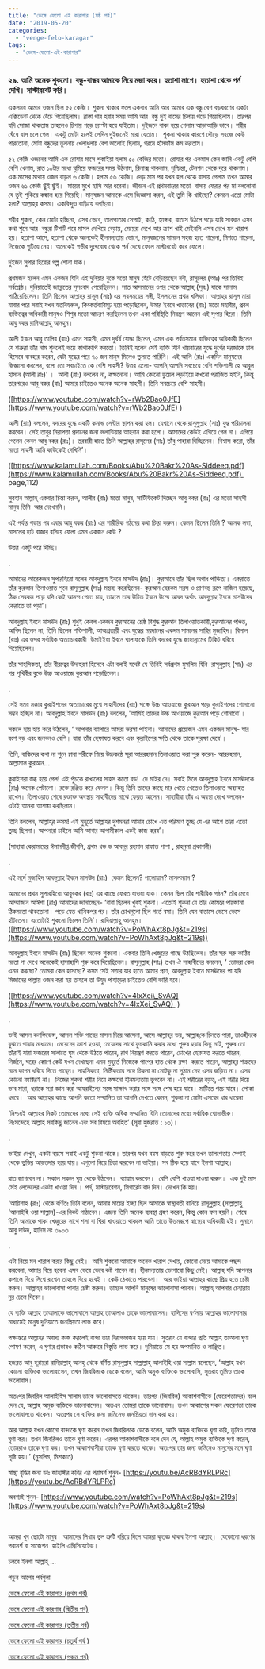 ```yaml
---
title: "ভেঙ্গে ফেলো এই কারাগার (ষষ্ঠ পর্ব)"
date: "2019-05-20"
categories: 
  - "venge-felo-karagar"
tags: 
  - "ভেঙ্গে-ফেলো-এই-কারাগার"
---
```


### ২৯. আমি অনেক শুকনো। বন্ধু-বান্ধব আমাকে নিয়ে মজা করে। হতাশা লাগে। হতাশা থেকে পর্ন দেখি। মাস্টারবেট করি।

একসময় আমার ওজন ছিল ৫২ কেজি। শুকনা থাকার ফলে একবার আমি আর আমার এক বন্ধু বেশ বড়ধরণের একটা এক্সিডেন্ট থেকে বেঁচে গিয়েছিলাম। রাস্তা পার হবার সময় আমি আর  বন্ধু দুই বাসের চিপায় পড়ে গিয়েছিলাম। তারপর যদি সোজা থাকতাম তাহলেও চিপায় পড়ে চ্যাপ্টা হয়ে যাইতাম। দুইজনে বাকা হয়ে গেলাম আড়াআড়ি ভাবে। শরীর ঘেঁষে বাস চলে গেল। একটু মোটা হলেই সেদিন দুইজনেই মারা যেতাম।  শুকনা থাকার কারণে দৌড়ে সহজে কেউ পারতোনা, মোটা বন্ধুদের তুলনায় খেলাধুলায় বেশ ভালোই ছিলাম, গরমে হাঁসফাঁস কম করতাম।

৫২ কেজি ওজনের আমি এক রোযার মাসে শুকাইয়া হলাম ৫০ কেজির মতো। রোযার পর একমাস কেন জানি একটু বেশি বেশি খেলাম, রাত ১০টার মধ্যে ঘুমিয়ে ফজরের সময় উঠলাম, রিলাক্স থাকলাম, দুশ্চিন্তা, টেনশন থেকে দূরে থাকলাম। এক মাসের মাথায় ওজন বাড়ল ৬ কেজি। হলাম ৫৬ কেজি। দেড় মাস পর যখন হল থেকে বাসায় গেলাম তখন আমার ওজন ৬১ কেজি ছুঁই ছুঁই।  মায়ের মুখে হাসি আর ধরেনা। জীবনে এই প্রথমবারের মতো  বাসায় ফেরার পর মা বললোনা যে তুই শুকিয়ে কঙ্কাল হয়ে গিয়েছি। মানুষজন আমাকে এসে জিজ্ঞাসা করল, এই তুমি কি খাইছো? কেমনে এতো মোটা হলা? আল্লাহ্‌র কসম। একবিন্দুও বাড়িয়ে বলছিনা।

শরীর শুকনা, কেন মোটা হচ্ছিনা, এসব ভেবে, তালপাতার সেপাই, কাঠি, হ্যাঙ্গার, বাতাস উঠলে পড়ে যাবি সাবধান এসব কথা শুনে আর  বন্ধুরা টিশার্ট পরে মাসল দেখিয়ে বেড়ায়, মেয়েরা দেখে আর ক্রাশ খাই মেইনলি এসব দেখে মন খারাপ হয়। হতাশা আসে, হতাশা থেকে অনেকেই হীনমন্যতায় ভোগে, মানুষজনের সামনে সহজ হতে পারেনা, মিশতে পারেনা, নিজেকে গুটিয়ে নেয়। অনেকেই গভীর দুঃখবোধ থেকে পর্ন দেখে ফেলে মাস্টারবেট করে ফেলে।

দুইজন সুপার হিরোর গল্প শোনা যাক।

প্রথমজন হলেন এমন একজন যিনি এই দুনিয়ার বুকে যতো মানুষ হেঁটে বেড়িয়েছেন নবী, রাসূলের (আঃ) পর তিনিই সর্বশ্রেষ্ঠ। দুনিয়াতেই জান্নাতের সুসংবাদ পেয়েছিলেন। সাত আসমানের ওপর থেকে আল্লাহ্‌ (সুবঃ) যাকে সালাম পাঠিয়েছিলেন। তিনি ছিলেন আল্লাহ্‌র রাসূল (সাঃ) এর সবসময়ের সঙ্গী, ইসলামের প্রথম খলিফা। আল্লাহ্‌র রাসূল মারা যাবার পরে সবাই যখন হতবিহব্বল, কিংকর্তব্যবিমূঢ় হয়ে পড়েছিলেন, উমার ইবনে খাত্তাবের (রাঃ) মতো মহাবীর, প্রবল ব্যক্তিত্বের অধিকারী মানুষও শিশুর মতো আচরণ করছিলেন তখন একা পরিস্থিতি নিয়ন্ত্রণ আনেন এই সুপার হিরো। তিনি আবু বকর রাদিআল্লাহু আনহুম।

আলী ইবনে আবু তালিব (রাঃ) এমন সাহসী, এমন দুর্ধর্ষ যোদ্ধা ছিলেন, এমন এক পর্বতসমান ব্যক্তিত্বের অধিকারী ছিলেন যে শত্রুরা তাঁর নাম শুনলেই ভয়ে কাপাকাপি করতো। তিনিই হলেন সেই ব্যক্তি যিনি খায়বারের যুদ্ধে দুর্গের দরজাকে ঢাল হিসেবে ব্যবহার করেন, যেটা যুদ্ধের পরে ৭০ জন মানুষ মিলেও তুলতে পারিনি। এই আলি (রাঃ) একদিন মানুষদের জিজ্ঞাসা করলেন, বলো তো সবচাইতে কে বেশি সাহসী? উত্তর এলো- আপনি,আপনি সবচেয়ে বেশি শক্তিশালী হে আবুল হাসান (আলী রাঃ)’ ।  আলী (রাঃ) বললেন না, কক্ষনোনা। আমি কোনো ডুয়েল লড়াইয়ে কখনো পরাজিত হইনি, কিন্তু তারপরেও আবু বকর (রাঃ) আমার চাইতেও অনেক অনেক সাহসী। তিনি সবচেয়ে বেশি সাহসী।

([https://www.youtube.com/watch?v=rWb2Bao0JfE](https://www.youtube.com/watch?v=rWb2Bao0JfE) )

আলী (রাঃ) বললেন, বদরের যুদ্ধে একটি কমান্ড সেন্টার স্থাপন করা হল। যেখানে থেকে রাসূলুল্লাহ (সাঃ) যুদ্ধ পরিচালনা করবেন। সেই তাবুর নিরাপত্তা প্রদানের জন্য ভলান্টিয়ার আহবান করা হলো। আমাদের কেউই এগিয়ে গেল না। এগিয়ে গেলেন কেবল আবু বকর (রাঃ)। তরবারী হাতে তিনি আল্লাহ্‌র রাসূলের (সাঃ) তাঁবু পাহারা দিচ্ছিলেন। বিশ্বাস করো, তাঁর মতো সাহসী আমি কাউকেই দেখিনি’।

([https://www.kalamullah.com/Books/Abu%20Bakr%20As-Siddeeq.pdf](https://www.kalamullah.com/Books/Abu%20Bakr%20As-Siddeeq.pdf)  page,112)

সুবহান আল্লাহ্‌ একবার চিন্তা করুন, আলীর (রাঃ) মতো মানুষ, সার্টিফিকেট দিচ্ছেন আবু বকর (রাঃ) এর মতো সাহসী মানুষ তিনি  আর দেখেননি।

এই পর্যন্ত পড়ার পর এবার আবু বকর (রাঃ) এর শারীরিক গঠনের কথা চিন্তা করুন। কেমন ছিলেন তিনি ? অনেক লম্বা, মাসলের হাট বাজার বসিয়ে ফেলা এমন একজন কেউ ?

উত্তর একটু পরে দিচ্ছি।

.

আমাদের আরেকজন সুপারহিরো হলেন আবদুল্লাহ ইবনে মাসউদ (রাঃ)। কুরআনে তাঁর ছিল অগাধ পান্ডিত্য। একরাতে তাঁর কুরআন তিলাওয়াত শুনে রাসূলুল্লাহ (সাঃ) মন্তব্য করেছিলেন- কুরআন যেরকম সরস ও প্রাণবন্ত রূপে নাজিল হয়েছে, ঠিক সেরকম পড়ে যদি কেই আনন্দ পেতে চায়, তাহলে তার উচিত ইবনে উম্মে আবদ অর্থাৎ আবদুল্লাহ ইবনে মাসউদের কেরাতে তা পড়া’।

আবদুল্লাহ ইবনে মাসঊদ (রাঃ) শুধুই কেবল একজন কুরআনের শ্রেষ্ঠ বিশুদ্ধ কুরআন তিলাওয়াতকারী,কুরআনের পণ্ডিত, আবিদ ছিলেন না, তিনি ছিলেন শক্তিশালী, আত্মপ্রত্যয়ী এবং যুদ্ধের ময়দানের একদম সামনের সারির মুজাহিদ। বিলাল (রাঃ) এর ওপর সর্বাধিক অত্যাচারকারী  উমাইইয়া ইবনে খালাফকে তিনি বদরের যুদ্ধে জাহান্নামের টিকিট ধরিয়ে দিয়েছিলেন।

তাঁর সাহসিকতা, তাঁর বীরত্বের উদাহরণ হিসেবে এটা বলাই যথেষ্ট যে তিনিই সর্বপ্রথম মুসলিম যিনি  রাসূলুল্লাহ (সাঃ) এর পর পৃথিবীর বুকে উচ্চ আওয়াজে কুরআন পড়েছিলেন।

.

সেই সময় মক্কার কুরাইশদের অত্যাচারের মুখে সাহাবীদের (রাঃ) পক্ষে উচ্চ আওয়াজে কুরআন পড়ে কুরাইশদের শোনানো সম্ভব হচ্ছিল না। আবদুল্লাহ ইবনে মাসঊদ (রাঃ) বললেন, 'আমিই তাদের উচ্চ আওয়াজে কুরআন পড়ে শোনাবো'।

সকলে হায় হায় করে উঠলেন, ‘ আপনার ব্যাপারে আমরা ভরসা পাইনা। আমাদের প্রয়োজন এমন একজন মানুষ- যার বংশ বড় এবং জনবলও বেশি। যারা তাঁর হেফাযত করবে এবং কুরাইশের ক্ষতি থেকে তাকে সুরক্ষা দেবে'।

তিনি, বাকিদের কথা না শুনে ক্বাবা শরীফে গিয়ে উচ্চকন্ঠে সূরা আররহমান তিলাওয়াত করা শুরু করেন- আররহমান, আল্লামাল কুরআন...

কুরাইশরা স্তব্ধ হয়ে গেল! এই পুঁচকে রাখালের সাহস কতো বড়!  দে মাইর দে। সবাই মিলে আবদুল্লাহ ইবনে মাসঊদকে (রাঃ) অনেক পেটালো। রক্তে রঞ্জিত করে ফেলল। কিন্তু তিনি তাদের কাছে মার খেতে খেতেও তিলাওয়াত অব্যাহত রাখেন। তিলাওয়াত শেষে রক্তাক্ত অবস্থায় সাহাবীদের মাঝে ফেরত আসেন। সাহাবীরা তাঁর এ অবস্থা দেখে বললেন- এটাই আমরা আশঙ্কা করছিলাম।

তিনি বললেন, আল্লাহ্‌র কসম! এই মুহূর্তে আল্লাহর দুশমনরা আমার চোখে এত পরিমাণ তুচ্ছ যে এর আগে তারা এতো তুচ্ছ ছিলনা। আপনারা চাইলে আমি আবার আগামীকাল একই কাজ করব’।

(সাহাবা কেরামায়ের ঈমানদীপ্ত জীবনি, প্রথম খন্ড ড আবদুর রহমান রাফাত পাশা , রাহনুমা প্রকাশনী)

.

এই মর্দে মুজাহিদ আবদুল্লাহ ইবনে মাসঊদ (রাঃ)  কেমন ছিলেন? পালোয়ান? মাসলম্যান ?

আমাদের প্রথম সুপারহিরো আবুবকর (রাঃ) এর কাছে ফেরত যাওয়া যাক। কেমন ছিল তাঁর শারীরিক গঠন? তাঁর মেয়ে আম্মাজান আঈশা (রাঃ) আমাদের জানাচ্ছেন- ‘বাবা ছিলেন খুবই শুকনা। এতোই শুকনা যে তাঁর কোমরে পায়জামা ঠিকমতো থাকতোনা। পড়ে যেত খানিকপর পর। তাঁর চোখগুলো ছিল গর্তে বসা। তিনি যেন বাতাসে ভেসে ভেসে হাঁটতেন। এতোটাই শুকনো ছিলেন তিনি’। রাদিয়াল্লাহু আনহুম। ([https://www.youtube.com/watch?v=PoWhAxt8pJg&t=219s](https://www.youtube.com/watch?v=PoWhAxt8pJg&t=219s))

আবদুল্লাহ ইবনে মাসঊদ (রাঃ) ছিলেন অনেক শুকনো। একবার তিনি খেজুরের গাছে উঠছিলেন। তাঁর সরু সরু কাঠির মতো পা দেখে অনেকেই হাসাহাসি শুরু করে দিয়েছিলেন। রাসূলুল্লাহ (সাঃ) তখন ঐ সাহাবীদের বললেন, ‘ তোমরা কেন এমন করছো? তোমরা কেন হাসছো? কসম সেই সত্তার যার হাতে আমার প্রাণ, আবদুল্লাহ ইবনে মাসঊদের পা যদি মিজানের পাল্লায় ওজন করা হয় তাহলে তা উহুদ পাহাড়ের চাইতেও বেশি ভারি হবে।

([https://www.youtube.com/watch?v=4IxXei\_SvAQ](https://www.youtube.com/watch?v=4IxXei_SvAQ)  )

.

ভাই আসল কনফিডেন্স, আসল শক্তি গায়ের মাসল দিয়ে আসেনা, আসে আল্লাহ্‌র ভয়, আল্লাহ্‌কে চিনতে পারা, তাওহীদকে বুঝতে পারার মাধ্যমে। মেয়েদের ক্রাশ হওয়া, মেয়েদের সাথে ফুচকামি করার মধ্যে পুরুষ হবার কিছু নাই, পুরুষ তো তাঁরাই যারা ফজরের সালাতে ঘুম থেকে উঠতে পারেন, রাগ নিয়ন্ত্রণ করতে পারেন, চোখের হেফাযত করতে পারেন, নির্জনে, ঘরের কোণে কেউ যখন দেখছেনা এমন মুহূর্তে নিজেকে পাপের হাত থেকে রক্ষা  করতে পারেন, আল্লাহ্‌র শত্রুদের মনে কাপন ধরিয়ে দিতে পারে্ন। সাহসিকতা, নির্ভীকতার সঙ্গে চিকনা না মোটকু না সুঠাম দেহ এসব জড়িত না। এসব কোনো ফ্যাক্টরই না।  নিজের শুকনা শরীর নিয়ে কক্ষনো হীনমন্যতায় ভুগবেন না। এই শরীরের বড়ত্ব, এই শরীর দিয়ে ভাব মারা, ধরাকে সরা জ্ঞান করা আযরাইলের সঙ্গে সাক্ষাৎ করার সঙ্গে সঙ্গে শেষ হয়ে যাবে। মাটিতে পচে যাবে। পোকা ধরবে।  আর আল্লাহ্‌র কাছে আপনি কতো সম্মানিত তা আপনি দেখতে কেমন, শুকনা না মোটা এসবের ধার ধারেনা

‘নিশ্চয়ই আল্লাহর নিকট তোমাদের মধ্যে সেই ব্যক্তি অধিক সম্মানিত যিনি তোমাদের মধ্যে সর্বাধিক খোদাভীরু। নিঃসন্দেহে আল্লাহ সবকিছু জানেন এবং সব বিষয়ে অবহিত’ (সূরা হুজরাত : ১৩)।

.

ভাইয়া দেখুন, একটা বয়সে সবাই একটু শুকনা থাকে। তারপর যখন বয়স বাড়তে শুরু করে তখন তালপেতার সেপাই থেকে ভুড়ির আড়তদার হয়ে যায়। এগুলো নিয়ে চিন্তা করবেন না ভাইয়া। সব ঠিক হয়ে যাবে ইনশা আল্লাহ্‌।

রাত জাগবেন না। সকাল সকাল ঘুম থেকে উঠবেন।  ব্যায়াম করবেন।  বেশি বেশি খাওয়া দাওয়া করুন।  এক দুই মাস সেই লেভেলের একটা খাওয়া দিন । পর্ন, মাস্টারবেশন, সিগারেট বাদ দিন। দেখেন কি হয়।

‘আয়িশাহ (রাঃ) থেকে বর্ণিতঃ তিনি বলেন, আমার মায়ের ইচ্ছা ছিল আমাকে স্বাস্থ্যবতী বানিয়ে রাসূলুল্লাহ (সাল্লাল্লাহু ‘আলাইহি ওয়া সাল্লাম)-এর নিকট পাঠাবেন। এজন্য তিনি অনেক ব্যবস্থা গ্রহণ করেন, কিন্তু কোন ফল হয়নি। শেষে তিনি আমাকে পাকা খেজুরের সাথে শসা বা খিরা খাওয়াতে থাকলে আমি তাতে উত্তমরূপে স্বাস্থ্যের অধিকারী হই। সুনানে আবু দাউদ, হাদিস নং ৩৯০৩

.

এটা নিয়ে মন খারাপ করার কিছু নেই।  আমি শুকনো আমাকে অনেক খারাপ দেখায়, কোনো মেয়ে আমাকে পছন্দ করবেনা, আমার বিয়ে হবেনা এসব ভেবে ভেবে কষ্ট পাবেন না। হীনমন্যতায় ভোগারো কিছু নেই। আল্লাহ্‌ যদি আপনার কপালে বিয়ে লিখে রাখেন তাহলে বিয়ে হবেই । কেউ ঠেকাতে পারবেনা।  আর ভাইয়া আল্লাহ্‌র কাছে প্রিয় হতে চেষ্টা করুন। আল্লাহ্‌র ভালোবাসা পাবার চেষ্টা করুন। তাহলে আপনি মানুষের ভালোবাসা পাবেন। আল্লাহ্‌ আপনার চেহারায় নূর ঢেলে দিবেন।

যে ব্যক্তি আল্লাহ তাআলাকে ভালোবাসে আল্লাহ তাআলাও তাকে ভালোবাসেন। হাদিসের বর্ণনায় আল্লাহর ভালোবাসার মাধ্যমেই মানুষ দুনিয়াতে জনপ্রিয়তা লাভ করে।

পক্ষান্তরে আল্লাহর অবাধ্য কাজ করলেই বান্দা তার বিরাগভাজন হয়ে যায়। সুতরাং যে বান্দার প্রতি আল্লাহ তাআলা ঘৃণা পোষণ করেন, এ ঘৃণার প্রভাবও কঠিন আকারে বিস্তৃতি লাভ করে। দুনিয়াতে সে হয় অপমানিত ও লাঞ্ছিত।

হজরত আবু হুরায়রা রাদিয়াল্লাহু আনহু থেকে বর্ণিত রাসুলুল্লাহ সাল্লাল্লাহু আলাইহি ওয়া সাল্লাম বলেছেন, ‘আল্লাহ যখন কোনো ব্যক্তিকে ভালোবাসেন, তখন জিবরিলকে ডেকে বলেন, আমি অমুক ব্যক্তিকে ভালোবাসি, সুতরাং তুমিও তাকে ভালোবাস।

অতঃপর জিবরিল আলাইহিস সালাম তাকে ভালোবাসতে থাকেন। তারপর (জিবরিল) আকাশবাসীকে (ফেরেশতাদের) বলে দেন যে, আল্লাহ অমুক ব্যক্তিকে ভালোবাসেন। অতএব তোমরা তাকে ভালোবাস। তখন আকাশের সকল ফেরেশতা তাকে ভালোবাসতে থাকেন। অতঃপর সে ব্যক্তির জন্য জমিনেও জনপ্রিয়তা দান করা হয়।

আর আল্লাহ যখন কোনো বান্দাকে ঘৃণা করেন তখন জিবরিলকে ডেকে বলেন, আমি অমুক ব্যক্তিকে ঘৃণা করি, তুমিও তাকে ঘৃণা কর। তখন জিবরিলও তাকে ঘৃণা করেন। এরপর আকাশবাসীকে বলে দেন যে, আল্লাহ অমুক ব্যক্তিকে ঘৃণা করেন, তোমরাও তাকে ঘৃণা কর। তখন আকাশবাসীরা তাকে ঘৃণা করতে থাকে। অতঃপর তার জন্য জমিনেও মানুষের মনে ঘৃণা সৃষ্টি হয়।’ (মুসলিম, মিশকাত)

স্বাস্থ্য বৃদ্ধির জন্য ডাঃ জাহাঙ্গীর কবির এর পরামর্শ শুনুন- [https://youtu.be/AcRBdYRLPRc](https://youtu.be/AcRBdYRLPRc)

অবশ্যই শুনুন- [https://www.youtube.com/watch?v=PoWhAxt8pJg&t=219s](https://www.youtube.com/watch?v=PoWhAxt8pJg&t=219s)

 

আমরা খুব ছোটো মানুষ। আমাদের লিখার ভুল ত্রুটি ধরিয়ে দিলে আমরা কৃতজ্ঞ থাকব ইনশা আল্লাহ্‌।  যেকোনো ধরণের পরামর্শ বা সাজেশন  হাইলি এপ্রিসিয়েটেড।

চলবে ইনশা আল্লাহ্‌ ...

পড়ুন আগের পর্বগুলা

[ভেঙ্গে ফেলো এই কারাগার (প্রথম পর্ব)](https://cms.lostmodesty.com/2019/05/vengefelokaragar1/)

[ভেঙ্গে ফেলো এই কারগার (দ্বিতীয় পর্ব)](https://cms.lostmodesty.com/2019/05/vengefeloeikaragar2/)

[ভেঙ্গে ফেলো এই কারাগার (তৃতীয় পর্ব)](https://cms.lostmodesty.com/2019/05/vengefeloeikaragar3/)

[ভেঙ্গে ফেলো এই কারাগার (চতুর্থ পর্ব )](https://cms.lostmodesty.com/2019/05/vengefeloeikaragar4/)

[ভেঙ্গে ফেলো এই কারাগার (পঞ্চম পর্ব)](https://cms.lostmodesty.com/2019/05/vengefeloeikaragar5/)

